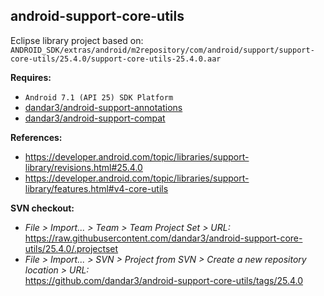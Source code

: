 ## android-support-core-utils

Eclipse library project based on:<br/>
`ANDROID_SDK/extras/android/m2repository/com/android/support/support-core-utils/25.4.0/support-core-utils-25.4.0.aar`

**Requires:**
- `Android 7.1 (API 25) SDK Platform`
- [dandar3/android-support-annotations](https://github.com/dandar3/android-support-annotations/tree/25.4.0)
- [dandar3/android-support-compat](https://github.com/dandar3/android-support-compat/tree/25.4.0)

**References:**
- https://developer.android.com/topic/libraries/support-library/revisions.html#25.4.0
- https://developer.android.com/topic/libraries/support-library/features.html#v4-core-utils

**SVN checkout:**
- _File > Import... > Team > Team Project Set > URL:_<br/>
  https://raw.githubusercontent.com/dandar3/android-support-core-utils/25.4.0/.projectset
- _File > Import... > SVN > Project from SVN > Create a new repository location > URL:_<br/> 
  https://github.com/dandar3/android-support-core-utils/tags/25.4.0